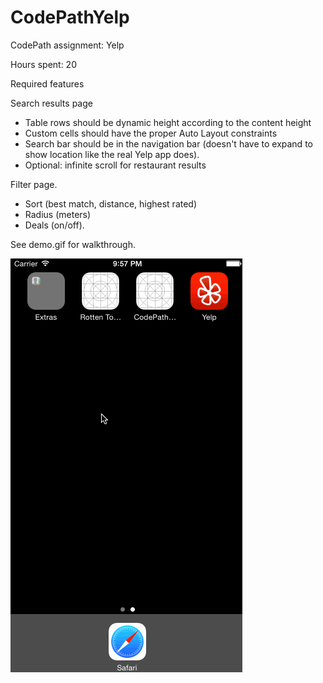 CodePathYelp
============

CodePath assignment: Yelp 

Hours spent: 20

Required features

Search results page
- Table rows should be dynamic height according to the content height
- Custom cells should have the proper Auto Layout constraints
- Search bar should be in the navigation bar (doesn't have to expand to show location like the real Yelp app does).
- Optional: infinite scroll for restaurant results

Filter page.
- Sort (best match, distance, highest rated)
- Radius (meters)
- Deals (on/off).

See demo.gif for walkthrough.

![Walkthrough GIF](https://github.com/rayho/CodePathYelp/blob/master/demo.gif)

